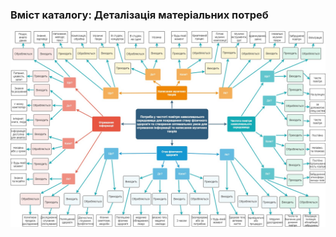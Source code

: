 ### Вміст каталогу: Деталізація матеріальних потреб
![MindMap](https://github.com/oleksandrblazhko/ai-212-leventij/blob/ai-212-leventij_with_laboratory_work_1/1-SoftwareRequirements/1.1-DeterminingConsumerNeeds/1.1.2-MaterialNeedsDetails/MindMap.jpg?raw=true)
